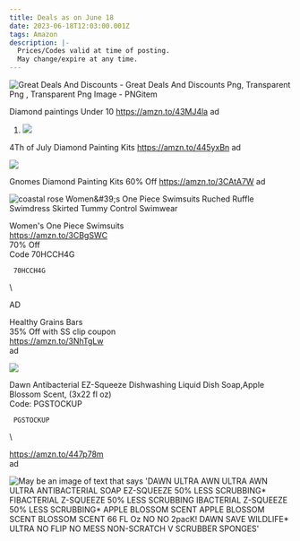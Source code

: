 ```yaml
---
title: Deals as on June 18
date: 2023-06-18T12:03:00.001Z
tags: Amazon
description: |-
  Prices/Codes valid at time of posting.
  May change/expire at any time.
---
```

<!--StartFragment-->

![Great Deals And Discounts - Great Deals And Discounts Png, Transparent Png  , Transparent Png Image - PNGitem](https://www.pngitem.com/pimgs/m/22-221652_great-deals-and-discounts-great-deals-and-discounts.png)

<!--StartFragment-->

Diamond paintings Under 10 https://amzn.to/43MJ4la ad  

<!--StartFragment-->

1. ![](https://m.media-amazon.com/images/I/81tGdoHbP-L._AC_SL1500_.jpg)

4Th of July Diamond Painting Kits https://amzn.to/445yxBn ad



![](https://m.media-amazon.com/images/I/91UtA+wt-XL._AC_SL1500_.jpg)

Gnomes Diamond Painting Kits 60% Off <https://amzn.to/3CAtA7W> ad



![coastal rose Women\&#39;s One Piece Swimsuits Ruched Ruffle Swimdress Skirted Tummy Control Swimwear](https://m.media-amazon.com/images/I/71K+ilLcYNS._AC_UX569_.jpg)

Women's One Piece Swimsuits\
<https://amzn.to/3CBgSWC>\
70% Off\
Code 70HCCH4G 

<pre><code class="language-js" data-prismjs-copy="Click to Copy"> 70HCCH4G </code></pre>\
AD 



Healthy Grains Bars\
35% Off with SS clip coupon\
<https://amzn.to/3NhTgLw>\
ad

![](https://m.media-amazon.com/images/I/71PPnzRohTL._SL1080_.jpg)

<!--StartFragment-->

Dawn Antibacterial EZ-Squeeze Dishwashing Liquid Dish Soap,Apple Blossom Scent, (3x22 fl oz)\
Code: PGSTOCKUP 

<pre><code class="language-js" data-prismjs-copy="Click to Copy"> PGSTOCKUP </code></pre>\
<https://amzn.to/447p78m>\
ad

![May be an image of text that says 'DAWN ULTRA AWN ULTRA AWN ULTRA ANTIBACTERIAL SOAP EZ-SQUEEZE 50% LESS SCRUBBING\* FIBACTERIAL Z-SQUEEZE 50% LESS SCRUBBING IBACTERIAL Z-SQUEEZE 50% LESS SCRUBBING\* APPLE BLOSSOM SCENT APPLE BLOSSOM SCENT BLOSSOM SCENT 66 FL Oz NO NO 2pacK! DAWN SAVE WILDLIFE\* ULTRA NO FLIP NO MESS NON-SCRATCH V SCRUBBER SPONGES'](https://scontent.fccu31-1.fna.fbcdn.net/v/t39.30808-6/355099989_703992688404891_4359554847645344021_n.jpg?stp=dst-jpg_p180x540&_nc_cat=109&ccb=1-7&_nc_sid=730e14&_nc_ohc=pvPiRVO5N6AAX_kDitr&_nc_ht=scontent.fccu31-1.fna&oh=00_AfAFmlwv-l4jMfxCVQxicY5oA6k2mA9fTjBeCeu_oQ5wRA&oe=6494ABAE)